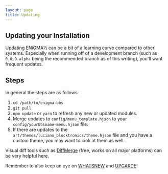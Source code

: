 ```yaml
---
layout: page
title: Updating
---
```

## Updating your Installation
Updating ENiGMA½ can be a bit of a learning curve compared to other systems. Especially when running off of a development branch (such as `0.0.9-alpha` being the recommended branch as of this writing), you'll want frequent updates.

## Steps
In general the steps are as follows:
1. `cd /path/to/enigma-bbs`
2. `git pull`
3. `npm update` or `yarn` to refresh any new or updated modules.
4. Merge updates to `config/menu_template.hjson` to your `config/yourbbsname-menu.hjson` file.
5. If there are updates to the `art/themes/luciano_blocktronics/theme.hjson` file and you have a custom theme, you may want to look at them as well.

Visual diff tools such as [DiffMerge](https://www.sourcegear.com/diffmerge/downloads.php) (free, works on all major platforms) can be very helpful here.

Remember to also keep an eye on [WHATSNEW](/WHATSNEW.md) and [UPGARDE](/UPGRADE.md)!


